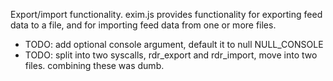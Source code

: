 
Export/import functionality. exim.js provides functionality for exporting feed data to a file, and for importing feed data from one or more files.

* TODO: add optional console argument, default it to null NULL_CONSOLE
* TODO: split into two syscalls, rdr_export and rdr_import, move into two files. combining these was dumb.
